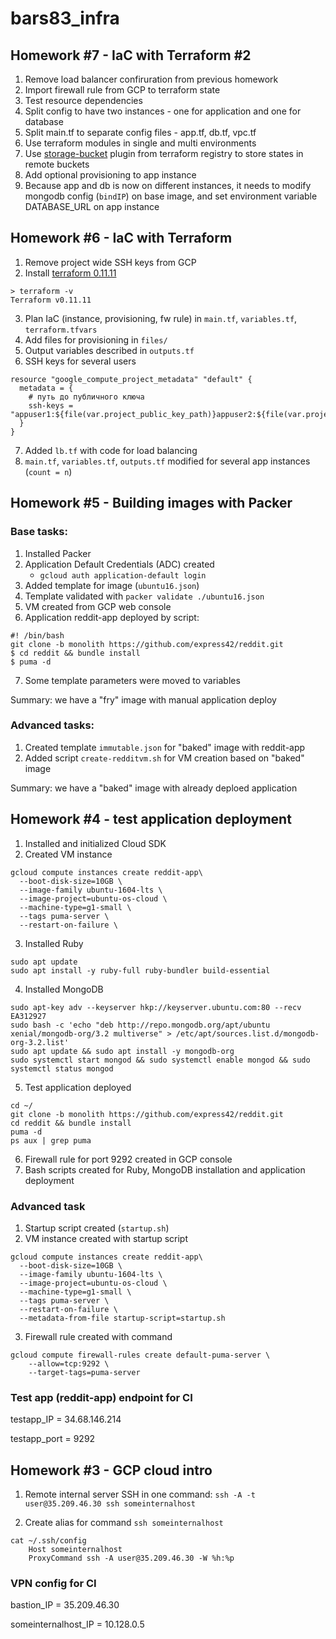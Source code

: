 # bars83_infra

## Homework #7 - IaC with Terraform #2
1) Remove load balancer confiruration from previous homework
2) Import firewall rule from GCP to terraform state
3) Test resource dependencies
4) Split config to have two instances - one for application and one for database
5) Split main.tf to separate config files - app.tf, db.tf, vpc.tf
6) Use terraform modules in single and multi environments
7) Use [storage-bucket](https://registry.terraform.io/modules/SweetOps/storage-bucket/google) plugin from terraform registry to store states in remote buckets
8) Add optional provisioning to app instance
9) Because app and db is now on different instances, it needs to modify mongodb config (``bindIP``) on base image, and set environment variable DATABASE_URL on app instance


## Homework #6 - IaC with Terraform
1) Remove project wide SSH keys from GCP
2) Install [terraform 0.11.11](https://releases.hashicorp.com/terraform/0.11.11/terraform_0.11.11_linux_amd64.zip)
```
> terraform -v                                                              
Terraform v0.11.11
```
3) Plan IaC (instance, provisioning, fw rule) in ``main.tf``, ``variables.tf``, ``terraform.tfvars``
4) Add files for provisioning in ``files/``
5) Output variables described in ``outputs.tf``
6) SSH keys for several users
```
resource "google_compute_project_metadata" "default" {
  metadata = {
    # путь до публичного ключа
    ssh-keys = "appuser1:${file(var.project_public_key_path)}appuser2:${file(var.project_public_key_path)}"
  }
}
```
7) Added ``lb.tf`` with code for load balancing
8) ``main.tf``, ``variables.tf``, ``outputs.tf`` modified for several app instances (``count = n``)






## Homework #5 - Building images with Packer

### Base tasks:
1) Installed Packer  
2) Application Default Credentials (ADC) created
    - `gcloud auth application-default login`
3) Added template for image (`ubuntu16.json`)
4) Template validated with `packer validate ./ubuntu16.json`
5) VM created from GCP web console
6) Application reddit-app deployed by script:
```
#! /bin/bash
git clone -b monolith https://github.com/express42/reddit.git
$ cd reddit && bundle install
$ puma -d 
```
7) Some template parameters were moved to variables

Summary: we have a "fry" image with manual application deploy

### Advanced tasks:
1) Created template `immutable.json` for "baked" image with reddit-app
2) Added script `create-redditvm.sh` for VM creation based on "baked" image

Summary: we have a "baked" image with already deploed application

## Homework #4 - test application deployment
1) Installed and initialized Cloud SDK 
2) Created VM instance
```
gcloud compute instances create reddit-app\
  --boot-disk-size=10GB \
  --image-family ubuntu-1604-lts \
  --image-project=ubuntu-os-cloud \
  --machine-type=g1-small \
  --tags puma-server \
  --restart-on-failure \
```
3) Installed Ruby
```
sudo apt update
sudo apt install -y ruby-full ruby-bundler build-essential
```
4) Installed MongoDB
```
sudo apt-key adv --keyserver hkp://keyserver.ubuntu.com:80 --recv EA312927
sudo bash -c 'echo "deb http://repo.mongodb.org/apt/ubuntu xenial/mongodb-org/3.2 multiverse" > /etc/apt/sources.list.d/mongodb-org-3.2.list'
sudo apt update && sudo apt install -y mongodb-org
sudo systemctl start mongod && sudo systemctl enable mongod && sudo systemctl status mongod
```
5) Test application deployed
```
cd ~/
git clone -b monolith https://github.com/express42/reddit.git
cd reddit && bundle install
puma -d
ps aux | grep puma
```
6) Firewall rule for port 9292 created in GCP console
7) Bash scripts created for Ruby, MongoDB installation and application deployment

### Advanced task
1) Startup script created (```startup.sh```)
2) VM instance created with startup script
```
gcloud compute instances create reddit-app\
  --boot-disk-size=10GB \
  --image-family ubuntu-1604-lts \
  --image-project=ubuntu-os-cloud \
  --machine-type=g1-small \
  --tags puma-server \
  --restart-on-failure \
  --metadata-from-file startup-script=startup.sh
```
3) Firewall rule created with command
```
gcloud compute firewall-rules create default-puma-server \
    --allow=tcp:9292 \
    --target-tags=puma-server
```
### Test app (reddit-app) endpoint for CI
testapp_IP = 34.68.146.214

testapp_port = 9292


## Homework #3 - GCP cloud intro
1) Remote internal server SSH in one command:
```ssh -A -t user@35.209.46.30 ssh someinternalhost```

2) Create alias for command ```ssh someinternalhost```
```
cat ~/.ssh/config
	Host someinternalhost
	ProxyCommand ssh -A user@35.209.46.30 -W %h:%p
```

### VPN config for CI

bastion_IP = 35.209.46.30

someinternalhost_IP = 10.128.0.5
